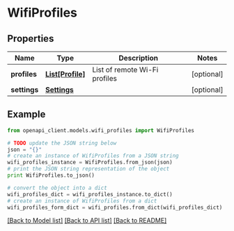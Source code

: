 # WifiProfiles


## Properties
Name | Type | Description | Notes
------------ | ------------- | ------------- | -------------
**profiles** | [**List[Profile]**](Profile.md) | List of remote Wi-Fi profiles | [optional] 
**settings** | [**Settings**](Settings.md) |  | [optional] 

## Example

```python
from openapi_client.models.wifi_profiles import WifiProfiles

# TODO update the JSON string below
json = "{}"
# create an instance of WifiProfiles from a JSON string
wifi_profiles_instance = WifiProfiles.from_json(json)
# print the JSON string representation of the object
print WifiProfiles.to_json()

# convert the object into a dict
wifi_profiles_dict = wifi_profiles_instance.to_dict()
# create an instance of WifiProfiles from a dict
wifi_profiles_form_dict = wifi_profiles.from_dict(wifi_profiles_dict)
```
[[Back to Model list]](../README.md#documentation-for-models) [[Back to API list]](../README.md#documentation-for-api-endpoints) [[Back to README]](../README.md)


